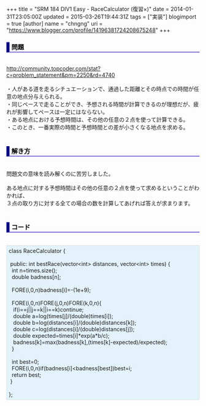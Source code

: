 +++
title = "SRM 184 DIV1 Easy - RaceCalculator (復習×)"
date = 2014-01-31T23:05:00Z
updated = 2015-03-26T19:44:31Z
tags = ["実装"]
blogimport = true 
[author]
	name = "chngng"
	uri = "https://www.blogger.com/profile/14196381724208675248"
+++

<div dir="ltr" style="text-align: left;" trbidi="on"><h3 style="border-bottom: 2px solid slateblue; border-left: 8px solid navy; color: black; padding: 0px 0px 1px 5px;">問題 </h3><br /><a href="http://community.topcoder.com/stat?c=problem_statement&amp;pm=2250&amp;rd=4740" target="_blank">http://community.topcoder.com/stat?c=problem_statement&amp;pm=2250&amp;rd=4740</a><br /><br />・人がある道を走るシチュエーションで、通過した距離とその時点での時間が任意の地点分与えられる。<br />・同じペースで走ることができ、予想される時間が計算できるのが理想だが、疲れが影響してペースは一定にはならない。<br />・ある地点における予想時間は、その他の任意の２点を使って計算できる。<br />・このとき、一番実際の時間と予想時間との差が小さくなる地点を求める。<br /><br /><h3 style="border-bottom: 2px solid slateblue; border-left: 8px solid navy; color: black; padding: 0px 0px 1px 5px;">解き方 </h3><br />問題文の意味を読み解くのに苦労しました。<br /><br />ある地点に対する予想時間はその他の任意の２点を使って求めるということがわかれば、<br />３点の取り方に対する全ての場合の数を計算してあげれば答えが求まります。<br /><br /><h3 style="border-bottom: 2px solid slateblue; border-left: 8px solid navy; color: black; padding: 0px 0px 1px 5px;">コード </h3><br /><div style="background-color: #e3f2fb; border: 1px dotted #CCCCCC; padding: 5px;">class RaceCalculator {<br /><br /><span class="Apple-tab-span" style="white-space: pre;"> </span>public: int bestRace(vector&lt;int&gt; distances, vector&lt;int&gt; times) {<br /><span class="Apple-tab-span" style="white-space: pre;">  </span>int n=times.size();<br /><span class="Apple-tab-span" style="white-space: pre;">  </span>double badness[n];<br /><br /><span class="Apple-tab-span" style="white-space: pre;">  </span>FORE(i,0,n)badness[i]=-(1e+9);<br /><br /><span class="Apple-tab-span" style="white-space: pre;">  </span>FORE(i,0,n)FORE(j,0,n)FORE(k,0,n){<br /><span class="Apple-tab-span" style="white-space: pre;">   </span>if(i==j||j==k||i==k)continue;<br /><span class="Apple-tab-span" style="white-space: pre;">   </span>double a=log(times[j]/(double)times[i]);<br /><span class="Apple-tab-span" style="white-space: pre;">   </span>double b=log(distances[i]/(double)distances[k]);<br /><span class="Apple-tab-span" style="white-space: pre;">   </span>double c=log(distances[i]/(double)distances[j]);<br /><span class="Apple-tab-span" style="white-space: pre;">   </span>double expected=times[i]*exp(a*b/c);<br /><span class="Apple-tab-span" style="white-space: pre;">   </span>badness[k]=max(badness[k],(times[k]-expected)/expected);<br /><span class="Apple-tab-span" style="white-space: pre;">  </span>}<br /><br /><span class="Apple-tab-span" style="white-space: pre;">  </span>int best=0;<br /><span class="Apple-tab-span" style="white-space: pre;">  </span>FORE(i,0,n)if(badness[i]&lt;badness[best])best=i;<br /><span class="Apple-tab-span" style="white-space: pre;">  </span>return best;<br /><span class="Apple-tab-span" style="white-space: pre;"> </span>}<br /><br />};</div></div>
